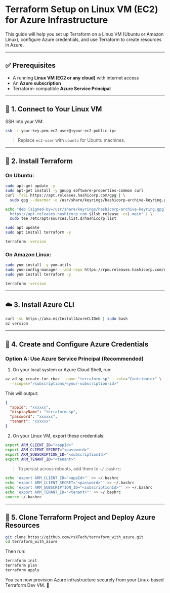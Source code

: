 # Terraform Setup on Linux VM (EC2) for Azure Infrastructure

This guide will help you set up Terraform on a Linux VM (Ubuntu or Amazon Linux), configure Azure credentials, and use Terraform to create resources in Azure.

---

## ✅ Prerequisites

* A running **Linux VM (EC2 or any cloud)** with internet access
* An **Azure subscription**
* Terraform-compatible **Azure Service Principal**

---

## 🔐 1. Connect to Your Linux VM

SSH into your VM:

```bash
ssh -i your-key.pem ec2-user@<your-ec2-public-ip>
```

> Replace `ec2-user` with `ubuntu` for Ubuntu machines.

---

## 🧰 2. Install Terraform

### On Ubuntu:

```bash
sudo apt-get update -y
sudo apt-get install -y gnupg software-properties-common curl
curl -fsSL https://apt.releases.hashicorp.com/gpg | \
  sudo gpg --dearmor -o /usr/share/keyrings/hashicorp-archive-keyring.gpg

echo "deb [signed-by=/usr/share/keyrings/hashicorp-archive-keyring.gpg] \
  https://apt.releases.hashicorp.com $(lsb_release -cs) main" | \
  sudo tee /etc/apt/sources.list.d/hashicorp.list

sudo apt update
sudo apt install terraform -y

terraform -version
```

### On Amazon Linux:

```bash
sudo yum install -y yum-utils
sudo yum-config-manager --add-repo https://rpm.releases.hashicorp.com/AmazonLinux/hashicorp.repo
sudo yum install terraform -y

terraform -version
```

---

## ☁️ 3. Install Azure CLI

```bash
curl -sL https://aka.ms/InstallAzureCLIDeb | sudo bash
az version
```

---

## 🔑 4. Create and Configure Azure Credentials

### Option A: Use Azure Service Principal (Recommended)

1. On your local system or Azure Cloud Shell, run:

```bash
az ad sp create-for-rbac --name "terraform-sp" --role="Contributor" \
  --scopes="/subscriptions/<your-subscription-id>"
```

This will output:

```json
{
  "appId": "xxxxxx",
  "displayName": "terraform-sp",
  "password": "xxxxxx",
  "tenant": "xxxxxx"
}
```

2. On your Linux VM, export these credentials:

```bash
export ARM_CLIENT_ID="<appId>"
export ARM_CLIENT_SECRET="<password>"
export ARM_SUBSCRIPTION_ID="<subscriptionId>"
export ARM_TENANT_ID="<tenant>"
```

> To persist across reboots, add them to `~/.bashrc`:

```bash
echo 'export ARM_CLIENT_ID="<appId>"' >> ~/.bashrc
echo 'export ARM_CLIENT_SECRET="<password>"' >> ~/.bashrc
echo 'export ARM_SUBSCRIPTION_ID="<subscriptionId>"' >> ~/.bashrc
echo 'export ARM_TENANT_ID="<tenant>"' >> ~/.bashrc
source ~/.bashrc
```

---

## 📁 5. Clone Terraform Project and Deploy Azure Resources

```bash
git clone https://github.com/rskTech/terraform_with_azure.git
cd terraform_with_azure
```

Then run:

```bash
terraform init
terraform plan
terraform apply
```

You can now provision Azure infrastructure securely from your Linux-based Terraform Dev VM. 🎉
